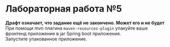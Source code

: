 # Лабораторная работа №5
**Драфт означает, что задание ещё не закончено. Может его и не будет**
При помощи mvn плагина `maven-resources-plugin` упакуйте ваше фронтенд приложение в jar Spring boot приложения.\
Запустите упакованное приложение.
